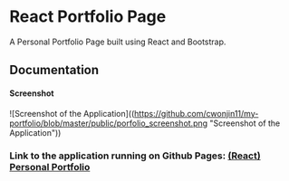 # React Portfolio Page
A Personal Portfolio Page built using React and Bootstrap.

## Documentation
#### Screenshot

![Screenshot of the Application]((https://github.com/cwonjin11/my-portfolio/blob/master/public/porfolio_screenshot.png "Screenshot of the Application"))
### Link to the application running on Github Pages: [(React) Personal Portfolio](https://wjcho.netlify.app/)